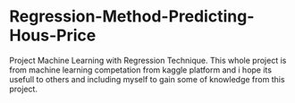 # Regression-Method-Predicting-Hous-Price
Project Machine Learning with Regression Technique. This whole project is from machine learning competation from kaggle platform and i hope its usefull to others and including myself to gain some of knowledge from this project.
